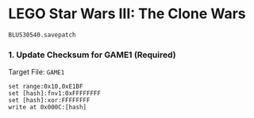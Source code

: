#  LEGO Star Wars III: The Clone Wars 

`BLUS30540.savepatch`

### 1. Update Checksum for GAME1 (Required)

Target File: `GAME1`

```
set range:0x10,0xE1BF
set [hash]:fnv1:0xFFFFFFFF
set [hash]:xor:FFFFFFFF
write at 0x000C:[hash]
```

